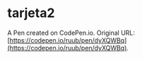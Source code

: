 # tarjeta2

A Pen created on CodePen.io. Original URL: [https://codepen.io/ruub/pen/dyXQWBq](https://codepen.io/ruub/pen/dyXQWBq).


